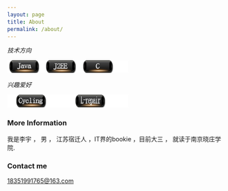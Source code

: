 ```yaml
---
layout: page
title: About 
permalink: /about/
---
```

*技术方向*

![](/tag/java.png)

*兴趣爱好*

![](/tag/Cycling.png)

### More Information

我是李宇 ， 男 ， 江苏宿迁人 ，IT界的bookie ，目前大三 ， 就读于南京晓庄学院. 


### Contact me

18351991765@163.com


